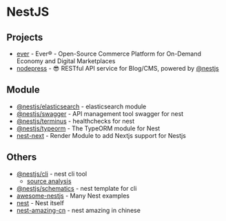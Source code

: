 # NestJS

## Projects

- [ever](https://github.com/ever-co/ever) - Ever® - Open-Source Commerce Platform for On-Demand Economy and Digital Marketplaces
- [nodepress](https://github.com/surmon-china/nodepress) - <g-emoji class="g-emoji" alias="sunglasses" fallback-src="https://github.githubassets.com/images/icons/emoji/unicode/1f60e.png">😎</g-emoji> RESTful API service for Blog/CMS, powered by <a class="user-mention" data-hovercard-type="organization" data-hovercard-url="/orgs/nestjs/hovercard" href="https://github.com/nestjs">@nestjs</a>


## Module


- [@nestjs/elasticsearch](https://github.com/nestjs/elasticsearch) - elasticsearch module
- [@nestjs/swagger](https://www.npmjs.com/package/@nestjs/swagger) - API management tool swagger for nest
- [@nestjs/terminus](https://www.npmjs.com/package/@nestjs/terminus) - healthchecks for nest
- [@nestjs/typeorm](https://www.npmjs.com/package/@nestjs/typeorm) - The TypeORM module for Nest
- [nest-next](https://github.com/kyle-mccarthy/nest-next) - Render Module to add Nextjs support for Nestjs

## Others


- [@nestjs/cli](https://www.npmjs.com/package/@nestjs/cli) - nest cli tool
    - [source analysis](https://github.com/FunnyLiu/nest-cli/tree/readsource)
- [@nestjs/schematics](https://www.npmjs.com/package/@nestjs/schematics) - nest template for cli
- [awesome-nestjs](https://github.com/juliandavidmr/awesome-nestjs) - Many Nest examples
- [nest](https://github.com/nestjs/nest) - Nest itself
- [nest-amazing-cn](https://docs.nestjs.cn/6/awesome) - nest amazing in chinese